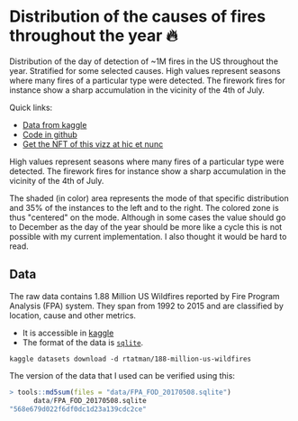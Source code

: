 # Distribution of the causes of fires throughout the year :fire:


Distribution of the day of detection of ~1M fires in the US throughout the year. Stratified for some selected causes.  High values represent seasons where many fires of a particular type were detected. The firework fires for instance show a sharp accumulation in the vicinity of the 4th of July.

Quick links:
* [Data from kaggle](https://www.kaggle.com/rtatman/188-million-us-wildfires)
* [Code in github]()
* [Get the NFT of this vizz at hic et nunc]()

High values represent seasons where many fires of a particular type
were detected.
The firework fires for instance show a sharp accumulation in the vicinity of the
4th of July. 

The shaded (in color) area represents the mode of that specific distribution
and 35% of the instances to the left and to the right. The colored zone is thus
"centered" on the mode. Although in some cases the value should go to December
as the day of the year should be more like a cycle this is not possible with my
current implementation. I also thought it would be hard to read.


## Data

The raw data contains 1.88 Million US Wildfires reported by
Fire Program Analysis (FPA) system. They span from 1992 to 2015
and are classified by location, cause and other metrics.

* It is accessible in [kaggle](https://www.kaggle.com/rtatman/188-million-us-wildfires)
* The format of the data is [`sqlite`](https://www.sqlite.org/index.html).

```
kaggle datasets download -d rtatman/188-million-us-wildfires
```

The version of the data that I used can be verified using this:

```R
> tools::md5sum(files = "data/FPA_FOD_20170508.sqlite")
      data/FPA_FOD_20170508.sqlite 
"568e679d022f6df0dc1d23a139cdc2ce"
```







